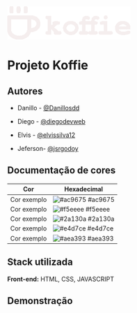 
![Logo](https://github.com/jsrgodoy/projeto_koffie/blob/main/src/logo_white.png?raw=true)


# Projeto Koffie


## Autores

* Danillo - [@Danillosdd](https://www.github.com/Danillosdd)

* Diego - [@diegodevweb](https://www.github.com/diegodevweb)

* Elvis - [@elvissilva12](https://www.github.com/elvissilva12)

* Jeferson- [@jsrgodoy](https://www.github.com/jsrgodoy)



## Documentação de cores

| Cor               | Hexadecimal                                                |
| ----------------- | ---------------------------------------------------------------- |
| Cor exemplo       | ![#ac9675](https://via.placeholder.com/10/ac9675?text=+) #ac9675 |
| Cor exemplo       | ![#f5eeee](https://via.placeholder.com/10/f5eeee?text=+) #f5eeee |
| Cor exemplo       | ![#2a130a](https://via.placeholder.com/10/2a130a?text=+) #2a130a |
| Cor exemplo       | ![#e4d7ce](https://via.placeholder.com/10/e4d7ce?text=+) #e4d7ce |
| Cor exemplo       | ![#aea393](https://via.placeholder.com/10/aea393?text=+) #aea393 |


## Stack utilizada

**Front-end:** HTML, CSS, JAVASCRIPT

## Demonstração


